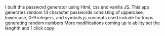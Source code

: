 I built this password generator using Html, css and vanilla JS.
This app generates random 13 character passwords consisting of uppercase, lowercase, 0-9 integers, and symbols
js concepts used include for loops generating random numbers
More modifications coming up ie ability set the lenghth and 1 click copy
